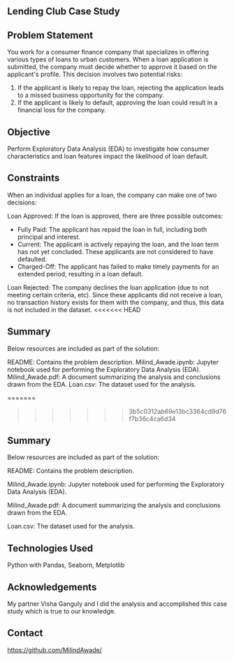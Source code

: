 ## Lending Club Case Study ##
 
## Problem Statement
You work for a consumer finance company that specializes in offering various types of loans to urban customers. When a loan application is submitted, the company must decide whether to approve it based on the applicant's profile. This decision involves two potential risks:

1. If the applicant is likely to repay the loan, rejecting the application leads to a missed business opportunity for the company.
2. If the applicant is likely to default, approving the loan could result in a financial loss for the company.

## Objective
Perform Exploratory Data Analysis (EDA) to investigate how consumer characteristics and loan features impact the likelihood of loan default.

## Constraints
When an individual applies for a loan, the company can make one of two decisions:

Loan Approved: If the loan is approved, there are three possible outcomes:
- Fully Paid: The applicant has repaid the loan in full, including both principal and interest.
- Current: The applicant is actively repaying the loan, and the loan term has not yet concluded. These applicants are not considered to have defaulted.
- Charged-Off: The applicant has failed to make timely payments for an extended period, resulting in a loan default.

Loan Rejected: The company declines the loan application (due to not meeting certain criteria, etc). Since these applicants did not receive a loan, no transaction history exists for them with the company, and thus, this data is not included in the dataset.
<<<<<<< HEAD


 ## Summary
Below resources are included as part of the solution:

README: Contains the problem description.
Milind_Awade.ipynb: Jupyter notebook used for performing the Exploratory Data Analysis (EDA).
Milind_Awade.pdf: A document summarizing the analysis and conclusions drawn from the EDA.
Loan.csv: The dataset used for the analysis.


=======
>>>>>>> 3b5c0312ab69e13bc3364cd9d76f7b36c4ca6d34


 ## Summary
Below resources are included as part of the solution:

README: Contains the problem description.

Milind_Awade.ipynb: Jupyter notebook used for performing the Exploratory Data Analysis (EDA).

Milind_Awade.pdf: A document summarizing the analysis and conclusions drawn from the EDA.

Loan.csv: The dataset used for the analysis.


## Technologies Used
Python with Pandas, Seaborn, Metplotlib

## Acknowledgements
My partner Visha Ganguly and I did the analysis and accomplished this case study which is true to our knowledge.


## Contact
https://github.com/MilindAwade/

